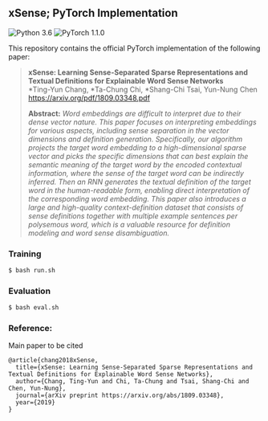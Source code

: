 ## xSense; PyTorch Implementation
![Python 3.6](https://img.shields.io/badge/python-3.6-green.svg?style=plastic)
![PyTorch 1.1.0](https://img.shields.io/badge/pytorch-1.1.0-green.svg?style=plastic)

This repository contains the official PyTorch implementation of the following paper:

> **xSense: Learning Sense-Separated Sparse Representations and Textual Definitions for Explainable Word Sense Networks**<br>
> *Ting-Yun Chang, *Ta-Chung Chi, *Shang-Chi Tsai, Yun-Nung Chen<br>
> https://arxiv.org/pdf/1809.03348.pdf
>
> **Abstract:** *Word embeddings are difficult to interpret due to their dense vector nature.
This paper focuses on interpreting embeddings for various aspects, including sense separation in the vector dimensions and definition generation.
Specifically, our algorithm projects the target word embedding to a high-dimensional sparse vector and picks the specific dimensions that can best explain the semantic meaning of the target word by the encoded contextual information, where the sense of the target word can be indirectly inferred.
Then an RNN generates the textual definition of the target word in the human-readable form, enabling direct interpretation of the corresponding word embedding. 
This paper also introduces a large and high-quality context-definition dataset that consists of sense definitions together with multiple example sentences per 
polysemous word, which is a valuable resource for definition modeling and word sense disambiguation.*

### Training
```bash
$ bash run.sh
```

### Evaluation
```bash
$ bash eval.sh
```

### Reference:

Main paper to be cited

```
@article{chang2018xSense,
  title={xSense: Learning Sense-Separated Sparse Representations and Textual Definitions for Explainable Word Sense Networks},
  author={Chang, Ting-Yun and Chi, Ta-Chung and Tsai, Shang-Chi and Chen, Yun-Nung},
  journal={arXiv preprint https://arxiv.org/abs/1809.03348},
  year={2019}
}
```

